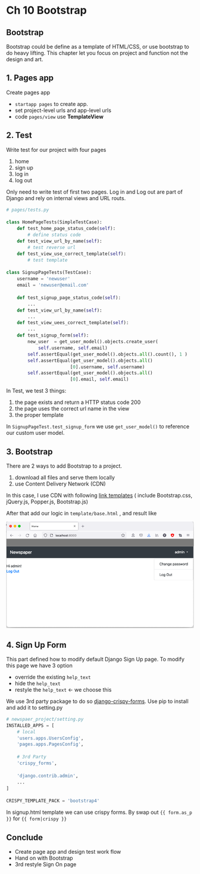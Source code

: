 # Ch 10 Bootstrap

## Bootstrap

Bootstrap could be define as a template of HTML/CSS, or use bootstrap to do heavy lifting. This chapter let you focus on project and function not the design and art.

## 1. Pages app

Create pages app

- `startapp pages` to create app.
- set project-level urls and app-level urls
- code `pages/view` use **TemplateView**

## 2. Test

Write test for our project with four pages

1. home
2. sign up
3. log in
4. log out

Only need to write test of first two pages. Log in and Log out are part of Django and rely on internal views and URL routs.

```python
# pages/tests.py

class HomePageTests(SimpleTestCase):
    def test_home_page_status_code(self):
        # define status code
    def test_view_url_by_name(self):
        # test reverse url 
    def test_view_use_correct_template(self):
        # test template

class SignupPageTests(TestCase):
    username = 'newuser'
    email = 'newuser@email.com'

    def test_signup_page_status_code(self):
        ...
    def test_view_url_by_name(self):
        ...
    def test_view_uees_correct_template(self):
        ...
    def test_signup_form(self):
        new_user  = get_user_model().objects.create_user(
            self.username, self.email)
        self.assertEqual(get_user_model().objects.all().count(), 1 )
        self.assertEqual(get_user_model().objects.all()
                        [0].username, self.username)
        self.assertEqual(get_user_model().objects.all()
                        [0].email, self.email)
```

In Test, we test 3 things:

1. the page exists and return a HTTP status code 200
2. the page uses the correct url name in the view
3. the proper template

In `SignupPageTest.test_signup_form` we use `get_user_model()` to reference our custom user model.

## 3. Bootstrap

There are 2 ways to add Bootstrap to a project.

1. download all files and serve them locally
2. use Content Delivery Network (CDN)

In this case, I use CDN with following [link templates](https://getbootstrap.com/docs/4.1/getting-started/introduction/) ( include Bootstrap.css, jQuery.js, Popper.js, Bootstrap.js)

After that add our logic in `template/base.html` , and result like

![Untitled](doc/Untitled.png)

## 4. Sign Up Form

This part defined how to modify default Django Sign Up page. To modify this page we have 3 option

- override the existing `help_text`
- hide the `help_text`
- restyle the `help_text` ← we choose this

We use 3rd party package to do so [django-crispy-forms](https://github.com/django-crispy-forms/django-crispy-forms). Use pip to install and add it to setting.py

```python
# newspaer_project/setting.py
INSTALLED_APPS = [
    # local
    'users.apps.UsersConfig',
    'pages.apps.PagesConfig',
    
    # 3rd Party
    'crispy_forms',

    'django.contrib.admin',
    ...
]

CRISPY_TEMPLATE_PACK = 'bootstrap4'
```

In signup.html template we can use crispy forms. By swap out `{{ form.as_p }}` for `{{ form|crispy }}`

## Conclude

- Create page app and design test work flow
- Hand on with Bootstrap
- 3rd restyle Sign On page
